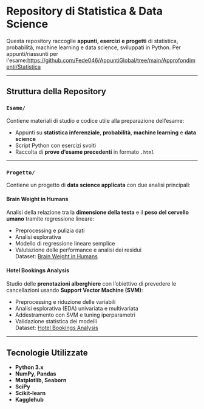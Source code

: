 # Repository di Statistica & Data Science

Questa repository raccoglie **appunti, esercizi e progetti** di statistica, probabilità, machine learning e data science, sviluppati in Python.
Per appunti/riassunti per l'esame:https://github.com/Fede046/AppuntiGlobal/tree/main/Approfondimenti/Statistica

---

## Struttura della Repository

### `Esame/`
Contiene materiali di studio e codice utile alla preparazione dell’esame:
- Appunti su **statistica inferenziale**, **probabilità**, **machine learning** e **data science**
- Script Python con esercizi svolti
- Raccolta di **prove d’esame precedenti** in formato `.html`

---

### `Progetto/`
Contiene un progetto di **data science applicata** con due analisi principali:

#### Brain Weight in Humans
Analisi della relazione tra la **dimensione della testa** e il **peso del cervello umano** tramite regressione lineare:
- Preprocessing e pulizia dati
- Analisi esplorativa
- Modello di regressione lineare semplice
- Valutazione delle performance e analisi dei residui  
Dataset: [Brain Weight in Humans](https://www.kaggle.com/datasets/anubhabswain/brain-weight-in-humans)

#### Hotel Bookings Analysis
Studio delle **prenotazioni alberghiere** con l’obiettivo di prevedere le cancellazioni usando **Support Vector Machine (SVM)**:
- Preprocessing e riduzione delle variabili
- Analisi esplorativa (EDA) univariata e multivariata
- Addestramento con SVM e tuning iperparametri
- Validazione statistica dei modelli  
Dataset: [Hotel Bookings Analysis](https://www.kaggle.com/datasets/thedevastator/hotel-bookings-analysis)

---

## Tecnologie Utilizzate
- **Python 3.x**
- **NumPy, Pandas**
- **Matplotlib, Seaborn**
- **SciPy**
- **Scikit-learn**
- **Kagglehub**


